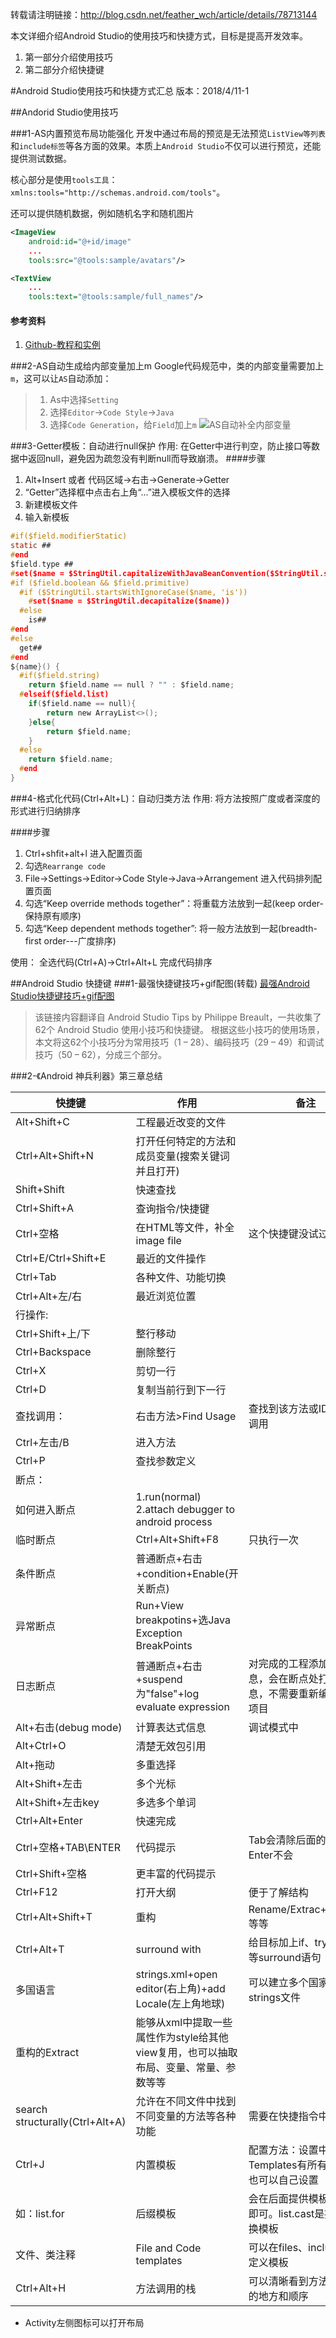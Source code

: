 转载请注明链接：http://blog.csdn.net/feather_wch/article/details/78713144

本文详细介绍Android Studio的使用技巧和快捷方式，目标是提高开发效率。
1. 第一部分介绍使用技巧
2. 第二部分介绍快捷键

#Android Studio使用技巧和快捷方式汇总
版本：2018/4/11-1

##Andorid Studio使用技巧

###1-AS内置预览布局功能强化
开发中通过布局的预览是无法预览`ListView等列表`和`include标签`等各方面的效果。本质上`Android Studio`不仅可以进行预览，还能提供测试数据。

核心部分是使用`tools工具`：`xmlns:tools="http://schemas.android.com/tools"`。

还可以提供随机数据，例如随机名字和随机图片
```xml
<ImageView
    android:id="@+id/image"
    ...
    tools:src="@tools:sample/avatars"/>

<TextView
    ...
    tools:text="@tools:sample/full_names"/>
```



#### 参考资料
1. [Github-教程和实例](https://github.com/xiaweizi/AndroidToolsExample)

###2-AS自动生成给内部变量加上m
Google代码规范中，类的内部变量需要加上`m`，这可以让`AS`自动添加：

>1. As中选择`Setting`
>2. 选择`Editor`->`Code Style`->`Java`
>3. 选择`Code Generation`，给`Field`加上`m`
![AS自动补全内部变量](http://img.blog.csdn.net/20170607111158528?watermark/2/text/aHR0cDovL2Jsb2cuY3Nkbi5uZXQveWVjaGFvYQ==/font/5a6L5L2T/fontsize/400/fill/I0JBQkFCMA==/dissolve/70/gravity/Center)

###3-Getter模板：自动进行null保护
作用: 在Getter中进行判空，防止接口等数据中返回null，避免因为疏忽没有判断null而导致崩溃。
####步骤
1. Alt+Insert 或者 代码区域->右击->Generate->Getter
2. “Getter”选择框中点击右上角“...”进入模板文件的选择
3. 新建模板文件
4. 输入新模板
```c
#if($field.modifierStatic)
static ##
#end
$field.type ##
#set($name = $StringUtil.capitalizeWithJavaBeanConvention($StringUtil.sanitizeJavaIdentifier($helper.getPropertyName($field, $project))))
#if ($field.boolean && $field.primitive)
  #if ($StringUtil.startsWithIgnoreCase($name, 'is'))
    #set($name = $StringUtil.decapitalize($name))
  #else
    is##
#end
#else
  get##
#end
${name}() {
  #if($field.string)
    return $field.name == null ? "" : $field.name;
  #elseif($field.list)
    if($field.name == null){
        return new ArrayList<>();
    }else{
        return $field.name;
    }
  #else
    return $field.name;
  #end
}

```

###4-格式化代码(Ctrl+Alt+L)：自动归类方法
作用: 将方法按照广度或者深度的形式进行归纳排序

####步骤
1. Ctrl+shfit+alt+l 进入配置页面
2. 勾选`Rearrange code`
3. File->Settings->Editor->Code Style->Java->Arrangement 进入代码排列配置页面
4. 勾选“Keep override methods together”：将重载方法放到一起(keep order-保持原有顺序)
5. 勾选“Keep dependent methods together”: 将一般方法放到一起(breadth-first order---广度排序)

使用： 全选代码(Ctrl+A)->Ctrl+Alt+L 完成代码排序


##Android Studio 快捷键
###1-最强快捷键技巧+gif配图(转载)
[最强Android Studio快捷键技巧+gif配图](http://www.open-open.com/lib/view/open1458715872710.html)
> 该链接内容翻译自 Android Studio Tips by Philippe Breault，一共收集了62个 Android Studio 使用小技巧和快捷键。 根据这些小技巧的使用场景，本文将这62个小技巧分为常用技巧（1 – 28）、编码技巧（29 – 49）和调试技巧（50 – 62），分成三个部分。

###2-《Android 神兵利器》第三章总结

|快捷键|作用|备注|
|---|---|---|
|Alt+Shift+C|工程最近改变的文件||
|Ctrl+Alt+Shift+N|打开任何特定的方法和成员变量(搜索关键词并且打开)||
|Shift+Shift|快速查找||
|Ctrl+Shift+A|查询指令/快捷键|
|Ctrl+空格|在HTML等文件，补全image file|这个快捷键没试过|
|Ctrl+E/Ctrl+Shift+E|最近的文件操作|
|Ctrl+Tab|各种文件、功能切换||
|Ctrl+Alt+左/右|最近浏览位置||
|行操作:||
|Ctrl+Shift+上/下|整行移动|
|Ctrl+Backspace|删除整行|
|Ctrl+X|剪切一行|
|Ctrl+D|复制当前行到下一行|
|查找调用：|右击方法>Find Usage|查找到该方法或ID哪里被调用|
|Ctrl+左击/B|进入方法|
|Ctrl+P|查找参数定义|
|断点：||
|如何进入断点|1.run(normal) 2.attach debugger to android process|
|临时断点|Ctrl+Alt+Shift+F8|只执行一次|
|条件断点|普通断点+右击+condition+Enable(开关断点)||
|异常断点|Run+View breakpotins+选Java Exception BreakPoints||
|日志断点|普通断点+右击+suspend为"false"+log evaluate expression|对完成的工程添加调试信息，会在断点处打印信息，不需要重新编译整个项目|
|Alt+右击(debug mode)|计算表达式信息|调试模式中|
|Alt+Ctrl+O|清楚无效包引用||
|Alt+拖动|多重选择|
|Alt+Shift+左击|多个光标|
|Alt+Shift+左击key|多选多个单词|
|Ctrl+Alt+Enter|快速完成|
|Ctrl+空格+TAB\ENTER|代码提示|Tab会清除后面的内容，Enter不会|
|Ctrl+Shift+空格|更丰富的代码提示|
|Ctrl+F12|打开大纲|便于了解结构|
|Ctrl+Alt+Shift+T|重构|Rename/Extrac+Method等等|
|Ctrl+Alt+T|surround with|给目标加上if、try catch等surround语句|
|多国语言|strings.xml+open editor(右上角)+add Locale(左上角地球)|可以建立多个国家的strings文件|
|重构的Extract|能够从xml中提取一些属性作为style给其他view复用，也可以抽取布局、变量、常量、参数等等|
|search structurally(Ctrl+Alt+A)|允许在不同文件中找到不同变量的方法等各种功能|需要在快捷指令中搜索|
|Ctrl+J|内置模板|配置方法：设置中的Live Templates有所有模板，也可以自己设置|
|如：list.for|后缀模板|会在后面提供模板，选择即可。list.cast是提供转换模板|
|文件、类注释|File and Code templates|可以在files、include中自定义模板|
|Ctrl+Alt+H|方法调用的栈|可以清晰看到方法被调用的地方和顺序|


 *  Activity左侧图标可以打开布局
